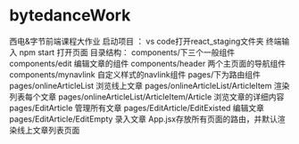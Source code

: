 # bytedanceWork
西电&amp;字节前端课程大作业
启动项目 ：
vs code打开react_staging文件夹 
终端输入 npm start 打开页面
目录结构：
components/下三个一般组件
components/edit 编辑文章的组件
components/header 两个主页面的导航组件
components/mynavlink 自定义样式的navlink组件
pages/下为路由组件
pages/onlineArticleList  浏览线上文章 
pages/onlineArticleList/ArticleItem 渲染列表每个文章
pages/onlineArticleList/ArticleItem/Article 浏览文章的详细内容
pages/EditArticle 管理所有文章
pages/EditArticle/EditExisted 编辑文章
pages/EditArticle/EditEmpty 录入文章
App.jsx存放所有页面的路由，并默认渲染线上文章列表页面
